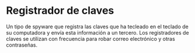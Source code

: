 [Title]: # (Registrador de claves)
[Order]: # (66)

# Registrador de claves 

Un tipo de spyware que registra las claves que ha tecleado en el teclado de su computadora y envía esta información a un tercero. Los registradores de claves se utilizan con frecuencia para robar correo electrónico y otras contraseñas.